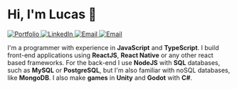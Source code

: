 # Hi, I'm Lucas 👋️

<p class='hidden'>
    <a href='https://marmito.dev' target='_blank'>
        <img alt='Portfolio' src='https://img.shields.io/badge/Portfolio-black?logo=vercel&style=flat-square'>
    </a>
    <a href='https://www.linkedin.com/in/lucas-rodrigues-985918197' target='_blank'>
        <img alt='LinkedIn' src='https://img.shields.io/badge/LinkedIn-black?logo=LinkedIn&style=flat-square'>
    </a>
    <a href='https://www.youtube.com/channel/UC68qKjP7l6weO5P7mmbSvPA' target='_blank'>
        <img alt='Email' src='https://img.shields.io/badge/YouTube-black?logo=Youtube&style=flat-square'>
    </a>
    <a href='mailto:marmitoth@outlook.com' target='_blank'>
        <img alt='Email' src='https://img.shields.io/badge/Email-black?logo=Microsoft-Outlook&style=flat-square'>
    </a>
</p>

I'm a programmer with experience in **JavaScript** and **TypeScript**. I build front-end applications using **ReactJS**, **React Native** or any other react based frameworks. For the back-end I use **NodeJS** with **SQL** databases, such as **MySQL** or **PostgreSQL**, but I'm also familiar with noSQL databases, like **MongoDB**. I also make **games** in **Unity** and **Godot** with **C#**.
